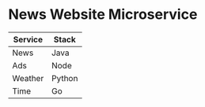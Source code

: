 
# News Website Microservice 

| Service | Stack |
|--|--|
| News | Java |
| Ads  | Node |
| Weather  | Python |
| Time  | Go |


